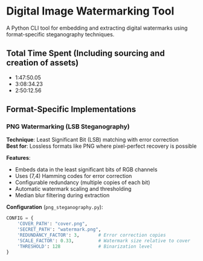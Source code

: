 # Digital Image Watermarking Tool

A Python CLI tool for embedding and extracting digital watermarks using format-specific steganography techniques.

## Total Time Spent (Including sourcing and creation of assets)

- 1:47:50.05
- 3:08:34.23
- 2:50:12.56

## Format-Specific Implementations

### PNG Watermarking (LSB Steganography)

**Technique**: Least Significant Bit (LSB) matching with error correction  
**Best for**: Lossless formats like PNG where pixel-perfect recovery is possible

**Features**:

- Embeds data in the least significant bits of RGB channels
- Uses (7,4) Hamming codes for error correction
- Configurable redundancy (multiple copies of each bit)
- Automatic watermark scaling and thresholding
- Median blur filtering during extraction

**Configuration** (`png_steganography.py`):

```python
CONFIG = {
    'COVER_PATH': "cover.png",
    'SECRET_PATH': "watermark.png",
    'REDUNDANCY_FACTOR': 3,       # Error correction copies
    'SCALE_FACTOR': 0.33,         # Watermark size relative to cover
    'THRESHOLD': 128              # Binarization level
}
```
